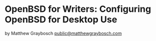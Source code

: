 # OpenBSD for Writers: Configuring OpenBSD for Desktop Use

by Matthew Graybosch <public@matthewgraybosch.com>
